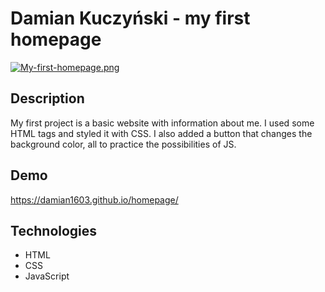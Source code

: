 # Damian Kuczyński - my first homepage

[![My-first-homepage.png](https://i.postimg.cc/7YYBjFCB/My-first-homepage.png)](https://postimg.cc/Sj37Mtf8)

## Description

My first project is a basic website with information about me. I used some HTML tags and styled it with CSS. I also added a button that changes the background color, all to practice the possibilities of JS.

## Demo

 https://damian1603.github.io/homepage/

## Technologies
- HTML
- CSS
- JavaScript
